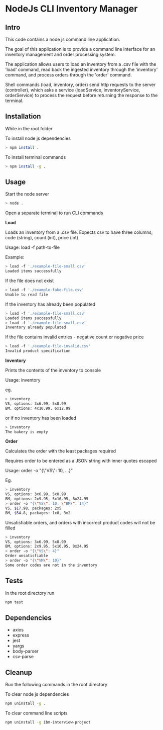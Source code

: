 # NodeJs CLI Inventory Manager

## Intro

This code contains a node js command line application.

The goal of this application is to provide a command line interface for an inventory management and order processing system.

The application allows users to load an inventory from a .csv file with the 'load' command, read back the ingested inventory through the 'inventory' command, and process orders through the 'order' command.

Shell commands (load, inventory, order) send http requests to the server (controller), which asks a service (loadService, inventoryService, orderService) to process the request before returning the response to the terminal.

## Installation
While in the root folder

To install node js dependencies
```bash
> npm install .
```

To install terminal commands
```bash
> npm install -g .
```

## Usage

Start the node server

```bash 
> node .
```

Open a separate terminal to run CLI commands

**Load**

Loads an inventory from a .csv file.
Expects csv to have three columns; code (string), count (int), price (int)

Usage: load -f path-to-file
  
Example:
  
```bash
> load -f './example-file-small.csv'
Loaded items successfully  
```  
  
If the file does not exist  
```bash
> load -f './example-fake-file.csv'
Unable to read file  
```  
  
If the inventory has already been populated
```bash
> load -f './example-file-small.csv'
Loaded items successfully
> load -f './example-file-small.csv'
Inventory already populated
```  
  
If the file contains invalid entries - negative count or negative price
  ```bash
  > load -f './example-file-invalid.csv'
  Invalid product specification
  ```

**Inventory**
  
Prints the contents of the inventory to console
  
Usage: inventory

eg.  
```bash
> inventory
VS, options: 3x6.99, 5x8.99
BM, options: 4x10.99, 6x12.99  
```
or if no inventory has been loaded  
  
```bash
> inventory
The bakery is empty  
```  

**Order**
  
Calculates the order with the least packages required
  
  Requires order to be entered as a JSON string with inner quotes escaped
  
  Usage: order -o "{\\"VS\\": 10, ...}"
  
  Eg.
  ```bash
  > inventory
  VS, options: 3x6.99, 5x8.99
  BM, options: 2x9.95, 5x16.95, 8x24.95
  > order -o "{\"VS\": 10, \"BM\": 14}"
  VS, $17.98, packages: 2x5
  BM, $54.8, packages: 1x8, 3x2
  ```
  
  Unsatisfiable orders, and orders with incorrect product codes will not be filled
  
  ```bash
  > inventory
  VS, options: 3x6.99, 5x8.99
  BM, options: 2x9.95, 5x16.95, 8x24.95
  > order -o "{\"VS\": 4}"
  Order unsatisfiable
  > order -o "{\"VM\": 10}"
  Some order codes are not in the inventory
  ```
  
## Tests

In the root directory run

```bash
npm test
```

## Dependencies

- axios
- express
- jest
- yargs
- body-parser
- csv-parse

## Cleanup

  Run the following commands in the root directory 

To clear node js dependencies
```bash
npm uninstall -g .
```

To clear command line scripts
```bash
npm uninstall -g ibm-interview-project
```

